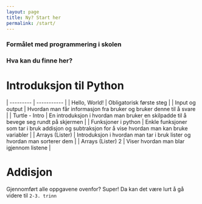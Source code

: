 ```yaml
---
layout: page
title: Ny? Start her
permalink: /start/
---
```


### Formålet med programmering i skolen

### Hva kan du finne her?

# Introduksjon til Python

| --------- | ----------- |
| Hello, World!  | Obligatorisk første steg |
| Input og output | Hvordan man får informasjon fra bruker og bruker denne til å svare |
| Turtle - Intro | En introduksjon i hvordan man bruker en skilpadde til å bevege seg rundt på skjermen |
| Funksjoner i python | Enkle funksjoner som tar i bruk addisjon og subtraksjon for å vise hvordan man kan bruke variabler |
| Arrays (Lister) | Introduksjon i hvordan man tar i bruk lister og hvordan man sorterer dem |
| Arrays (Lister) 2 | Viser hvordan man blar igjennom listene |


# Addisjon

Gjennomført alle oppgavene ovenfor? 
Super!
Da kan det være lurt å gå videre til `2-3. trinn`
